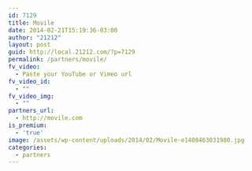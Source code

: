 ```yaml
---
id: 7129
title: Movile
date: 2014-02-21T15:19:36-03:00
author: "21212"
layout: post
guid: http://local.21212.com/?p=7129
permalink: /partners/movile/
fv_video:
  - Paste your YouTube or Vimeo url
fv_video_id:
  - ""
fv_video_img:
  - ""
partners_url:
  - http://movile.com
is_premium:
  - 'true'
image: /assets/wp-content/uploads/2014/02/Movile-e1408463031980.jpg
categories:
  - partners
---
```

